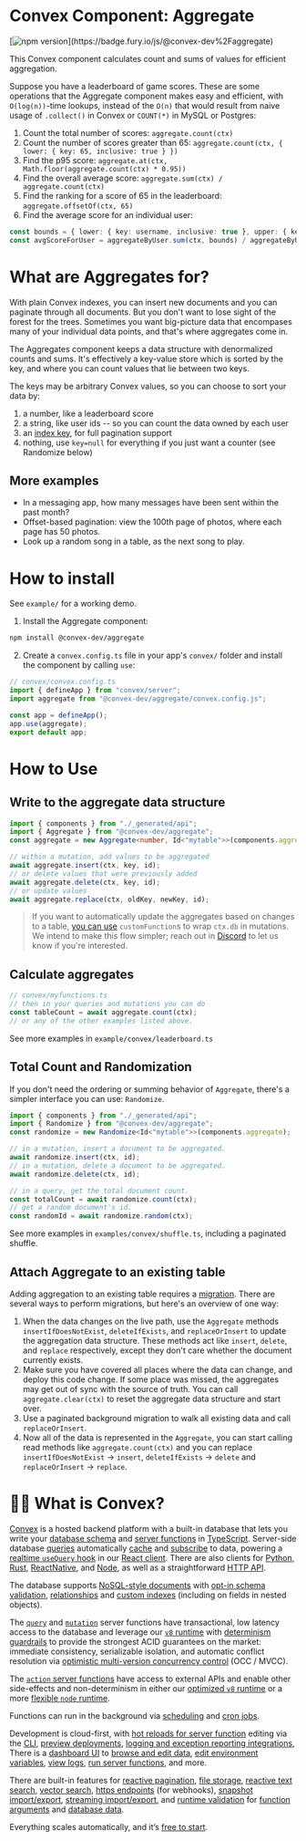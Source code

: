# Convex Component: Aggregate

[![npm version](https://badge.fury.io/js/@convex-dev%2Faggregate.svg?)](https://badge.fury.io/js/@convex-dev%2Faggregate)

This Convex component calculates count and sums of values for efficient
aggregation.

Suppose you have a leaderboard of game scores. These are some operations
that the Aggregate component makes easy and efficient, with `O(log(n))`-time
lookups, instead of the `O(n)` that would result from naive usage of
`.collect()` in Convex or `COUNT(*)` in MySQL or Postgres:

1. Count the total number of scores: `aggregate.count(ctx)`
2. Count the number of scores greater than 65: `aggregate.count(ctx, { lower: { key: 65, inclusive: true } })`
3. Find the p95 score: `aggregate.at(ctx, Math.floor(aggregate.count(ctx) * 0.95))`
4. Find the overall average score: `aggregate.sum(ctx) / aggregate.count(ctx)`
5. Find the ranking for a score of 65 in the leaderboard: `aggregate.offsetOf(ctx, 65)`
6. Find the average score for an individual user:

```ts
const bounds = { lower: { key: username, inclusive: true }, upper: { key: username, inclusive: true } };
const avgScoreForUser = aggregateByUser.sum(ctx, bounds) / aggregateByUser.count(ctx, bounds);
```

# What are Aggregates for?

With plain Convex indexes, you can insert new documents and you can paginate
through all documents. But you don't want to lose sight of the forest for the
trees. Sometimes you want big-picture data that encompases many of your
individual data points, and that's where aggregates come in.

The Aggregates component keeps a data structure with denormalized counts and
sums. It's effectively a key-value store which is sorted by the key, and where
you can count values that lie between two keys.

The keys may be arbitrary Convex values, so you can choose to sort your data by:

1. a number, like a leaderboard score
2. a string, like user ids -- so you can count the data owned by each user
3. an [index key](https://stack.convex.dev/pagination#whats-an-index-key), for
   full pagination support
4. nothing, use `key=null` for everything if you just want a counter (see Randomize below)

## More examples

- In a messaging app, how many messages have been sent within the past month?
- Offset-based pagination: view the 100th page of photos, where each page has
  50 photos.
- Look up a random song in a table, as the next song to play.

# How to install

See `example/` for a working demo.

1. Install the Aggregate component:

```bash
npm install @convex-dev/aggregate
```

2. Create a `convex.config.ts` file in your app's `convex/` folder and install the component by calling `use`:

```ts
// convex/convex.config.ts
import { defineApp } from "convex/server";
import aggregate from "@convex-dev/aggregate/convex.config.js";

const app = defineApp();
app.use(aggregate);
export default app;
```

# How to Use

## Write to the aggregate data structure

```ts
import { components } from "./_generated/api";
import { Aggregate } from "@convex-dev/aggregate";
const aggregate = new Aggregate<number, Id<"mytable">>(components.aggregate);

// within a mutation, add values to be aggregated
await aggregate.insert(ctx, key, id);
// or delete values that were previously added
await aggregate.delete(ctx, key, id);
// or update values
await aggregate.replace(ctx, oldKey, newKey, id);
```

> If you want to automatically update the aggregates based on changes to a table,
> [you can use](https://stack.convex.dev/custom-functions)
> `customFunction`s to wrap `ctx.db` in mutations. We intend to make this flow
> simpler; reach out in [Discord](https://convex.dev/community) to let us know if
> you're interested.

## Calculate aggregates

```ts
// convex/myfunctions.ts
// then in your queries and mutations you can do
const tableCount = await aggregate.count(ctx);
// or any of the other examples listed above.
```

See more examples in `example/convex/leaderboard.ts`

## Total Count and Randomization

If you don't need the ordering or summing behavior of `Aggregate`, there's a
simpler interface you can use: `Randomize`. 

```ts
import { components } from "./_generated/api";
import { Randomize } from "@convex-dev/aggregate";
const randomize = new Randomize<Id<"mytable">>(components.aggregate);

// in a mutation, insert a document to be aggregated.
await randomize.insert(ctx, id);
// in a mutation, delete a document to be aggregated.
await randomize.delete(ctx, id);

// in a query, get the total document count.
const totalCount = await randomize.count(ctx);
// get a random document's id.
const randomId = await randomize.random(ctx);
```

See more examples in `examples/convex/shuffle.ts`, including a paginated shuffle.

## Attach Aggregate to an existing table

Adding aggregation to an existing table requires a
[migration](https://stack.convex.dev/intro-to-migrations). There are several
ways to perform migrations, but here's an overview of one way:

1. When the data changes on the live path, use the `Aggregate` methods
   `insertIfDoesNotExist`, `deleteIfExists`, and `replaceOrInsert` to update the
   aggregation data structure. These methods act like `insert`, `delete`, and
   `replace` respectively, except they don't care whether the document currently
   exists.
2. Make sure you have covered all places where the data can change, and deploy
   this code change. If some place was missed, the aggregates may get out of
   sync with the source of truth. You can call `aggregate.clear(ctx)` to reset
   the aggregate data structure and start over.
3. Use a paginated background migration to walk all existing data and call
   `replaceOrInsert`.
4. Now all of the data is represented in the `Aggregate`, you can start calling
   read methods like `aggregate.count(ctx)` and you can replace
   `insertIfDoesNotExist` -> `insert`, `deleteIfExists` -> `delete` and
   `replaceOrInsert` -> `replace`.

# 🧑‍🏫 What is Convex?

[Convex](https://convex.dev) is a hosted backend platform with a
built-in database that lets you write your
[database schema](https://docs.convex.dev/database/schemas) and
[server functions](https://docs.convex.dev/functions) in
[TypeScript](https://docs.convex.dev/typescript). Server-side database
[queries](https://docs.convex.dev/functions/query-functions) automatically
[cache](https://docs.convex.dev/functions/query-functions#caching--reactivity) and
[subscribe](https://docs.convex.dev/client/react#reactivity) to data, powering a
[realtime `useQuery` hook](https://docs.convex.dev/client/react#fetching-data) in our
[React client](https://docs.convex.dev/client/react). There are also clients for
[Python](https://docs.convex.dev/client/python),
[Rust](https://docs.convex.dev/client/rust),
[ReactNative](https://docs.convex.dev/client/react-native), and
[Node](https://docs.convex.dev/client/javascript), as well as a straightforward
[HTTP API](https://docs.convex.dev/http-api/).

The database supports
[NoSQL-style documents](https://docs.convex.dev/database/document-storage) with
[opt-in schema validation](https://docs.convex.dev/database/schemas),
[relationships](https://docs.convex.dev/database/document-ids) and
[custom indexes](https://docs.convex.dev/database/indexes/)
(including on fields in nested objects).

The
[`query`](https://docs.convex.dev/functions/query-functions) and
[`mutation`](https://docs.convex.dev/functions/mutation-functions) server functions have transactional,
low latency access to the database and leverage our
[`v8` runtime](https://docs.convex.dev/functions/runtimes) with
[determinism guardrails](https://docs.convex.dev/functions/runtimes#using-randomness-and-time-in-queries-and-mutations)
to provide the strongest ACID guarantees on the market:
immediate consistency,
serializable isolation, and
automatic conflict resolution via
[optimistic multi-version concurrency control](https://docs.convex.dev/database/advanced/occ) (OCC / MVCC).

The [`action` server functions](https://docs.convex.dev/functions/actions) have
access to external APIs and enable other side-effects and non-determinism in
either our
[optimized `v8` runtime](https://docs.convex.dev/functions/runtimes) or a more
[flexible `node` runtime](https://docs.convex.dev/functions/runtimes#nodejs-runtime).

Functions can run in the background via
[scheduling](https://docs.convex.dev/scheduling/scheduled-functions) and
[cron jobs](https://docs.convex.dev/scheduling/cron-jobs).

Development is cloud-first, with
[hot reloads for server function](https://docs.convex.dev/cli#run-the-convex-dev-server) editing via the
[CLI](https://docs.convex.dev/cli),
[preview deployments](https://docs.convex.dev/production/hosting/preview-deployments),
[logging and exception reporting integrations](https://docs.convex.dev/production/integrations/),
There is a
[dashboard UI](https://docs.convex.dev/dashboard) to
[browse and edit data](https://docs.convex.dev/dashboard/deployments/data),
[edit environment variables](https://docs.convex.dev/production/environment-variables),
[view logs](https://docs.convex.dev/dashboard/deployments/logs),
[run server functions](https://docs.convex.dev/dashboard/deployments/functions), and more.

There are built-in features for
[reactive pagination](https://docs.convex.dev/database/pagination),
[file storage](https://docs.convex.dev/file-storage),
[reactive text search](https://docs.convex.dev/text-search),
[vector search](https://docs.convex.dev/vector-search),
[https endpoints](https://docs.convex.dev/functions/http-actions) (for webhooks),
[snapshot import/export](https://docs.convex.dev/database/import-export/),
[streaming import/export](https://docs.convex.dev/production/integrations/streaming-import-export), and
[runtime validation](https://docs.convex.dev/database/schemas#validators) for
[function arguments](https://docs.convex.dev/functions/args-validation) and
[database data](https://docs.convex.dev/database/schemas#schema-validation).

Everything scales automatically, and it’s [free to start](https://www.convex.dev/plans).

